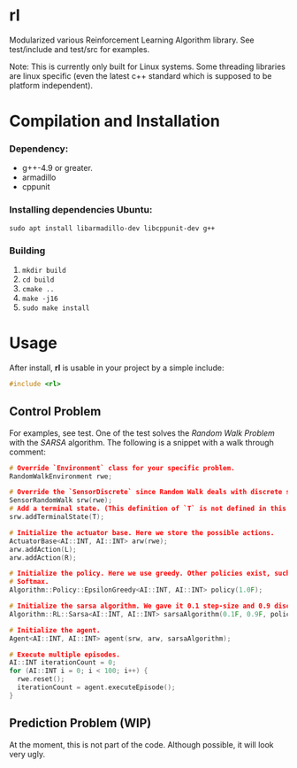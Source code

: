 rl
===========

Modularized various Reinforcement Learning Algorithm library. 
See test/include and test/src for examples.

Note: This is currently only built for Linux systems. 
Some threading libraries are linux specific (even the latest c++ standard which is supposed to be platform independent).

# Compilation and Installation

### Dependency:
* g++-4.9 or greater.
* armadillo
* cppunit

### Installing dependencies Ubuntu:

`sudo apt install libarmadillo-dev libcppunit-dev g++`

### Building 
1. `mkdir build`
2. `cd build`
3. `cmake ..`
4. `make -j16`
5. `sudo make install`

# Usage

After install, **rl** is usable in your project by a simple include:

```c++
#include <rl>
```

## Control Problem
For examples, see test. One of the test solves the _Random Walk Problem_ with
the _SARSA_ algorithm. The following is a snippet with a walk through comment:

```c++
# Override `Environment` class for your specific problem.
RandomWalkEnvironment rwe;

# Override the `SensorDiscrete` since Random Walk deals with discrete state space. 
SensorRandomWalk srw(rwe);
# Add a terminal state. (This definition of `T` is not defined in this snippet).
srw.addTerminalState(T);

# Initialize the actuator base. Here we store the possible actions.
ActuatorBase<AI::INT, AI::INT> arw(rwe);
arw.addAction(L);
arw.addAction(R);

# Initialize the policy. Here we use greedy. Other policies exist, such as
# Softmax.
Algorithm::Policy::EpsilonGreedy<AI::INT, AI::INT> policy(1.0F);

# Initialize the sarsa algorithm. We gave it 0.1 step-size and 0.9 discount rate.
Algorithm::RL::Sarsa<AI::INT, AI::INT> sarsaAlgorithm(0.1F, 0.9F, policy);

# Initialize the agent.
Agent<AI::INT, AI::INT> agent(srw, arw, sarsaAlgorithm);

# Execute multiple episodes.
AI::INT iterationCount = 0;
for (AI::INT i = 0; i < 100; i++) {
  rwe.reset();
  iterationCount = agent.executeEpisode();
}
```

## Prediction Problem (WIP)
At the moment, this is not part of the code. Although possible, it will 
look very ugly.
